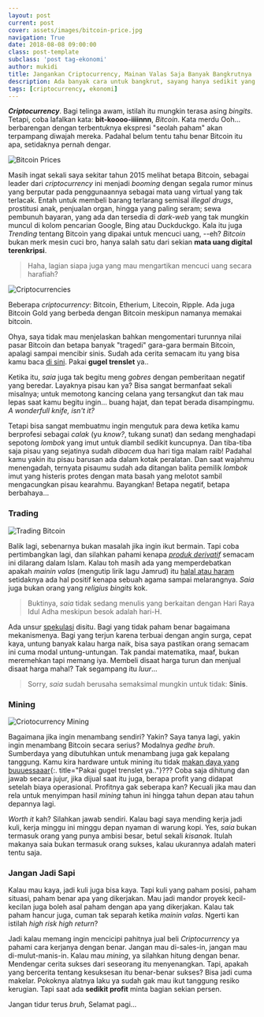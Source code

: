 ```yaml
---
layout: post
current: post
cover: assets/images/bitcoin-price.jpg
navigation: True
date: 2018-08-08 09:00:00
class: post-template
subclass: 'post tag-ekonomi'
author: mukidi
title: Jangankan Criptocurrency, Mainan Valas Saja Banyak Bangkrutnya
description: Ada banyak cara untuk bangkrut, sayang hanya sedikit yang mau bangun dari tidur
tags: [criptocurrency, ekonomi]
---
```

_**Criptocurrency**_. Bagi telinga awam, istilah itu mungkin terasa asing _bingits_. Tetapi, coba lafalkan kata: **bit-koooo-iiiinnn**, _Bitcoin_. Kata merdu Ooh... berbarengan dengan terbentuknya ekspresi "seolah paham" akan terpampang diwajah mereka. Padahal belum tentu tahu benar Bitcoin itu apa, setidaknya pernah dengar.

![Bitcoin Prices](https://i3.wp.com/fortunedotcom.files.wordpress.com/2018/04/long-blockchain-bitcoin-stock-price.jpg?resize=700,380)

Masih ingat sekali saya sekitar tahun 2015 melihat betapa Bitcoin, sebagai leader dari _criptocurrency_ ini menjadi _booming_ dengan segala rumor minus yang berputar pada penggunaannya sebagai mata uang virtual yang tak terlacak. Entah untuk membeli barang terlarang semisal _illegal drugs_, prostitusi anak, penjualan organ, hingga yang paling seram; sewa pembunuh bayaran, yang ada dan tersedia di _dark-web_ yang tak mungkin muncul di kolom pencarian Google, Bing atau Duckduckgo. Kala itu juga _Trending_ tentang Bitcoin yang dipakai untuk mencuci uang, --eh? _Bitcoin_ bukan merk mesin cuci bro, hanya salah satu dari sekian **mata uang digital terenkripsi**.

> Haha, lagian siapa juga yang mau mengartikan mencuci uang secara harafiah?

![Criptocurrencies](https://i3.wp.com/www.paciran.com/assets/images/bitcoin-price.jpg?resize=720,540)

Beberapa _criptocurrency_: Bitcoin, Etherium, Litecoin, Ripple. Ada juga Bitcoin Gold yang berbeda dengan Bitcoin meskipun namanya memakai bitcoin.

Ohya, saya tidak mau menjelaskan bahkan mengomentari turunnya nilai pasar Bitcoin dan betapa banyak "tragedi" gara-gara bermain Bitcoin, apalagi sampai mencibir sinis. Sudah ada cerita semacam itu yang bisa kamu baca [di sini](https://www.cnbc.com/amp/2018/08/20/after-the-bitcoin-boom-hard-lessons-for-cryptocurrency-investors.html). Pakai **gugel trenslet** ya..

Ketika itu, _saia_ juga tak begitu meng _gobres_ dengan pemberitaan negatif yang beredar. Layaknya pisau kan ya? Bisa sangat bermanfaat sekali misalnya; untuk memotong kancing celana yang tersangkut dan tak mau lepas saat kamu begitu ingin... buang hajat, dan tepat berada disampingmu. _A wonderfull knife, isn't it?_

Tetapi bisa sangat membuatmu ingin mengutuk para dewa ketika kamu berprofesi sebagai _calak_ (yu _know?_, tukang sunat) dan sedang menghadapi sepotong _lombok_ yang imut untuk diambil sedikit kuncupnya. Dan tiba-tiba saja pisau yang sejatinya sudah _dibacem_ dua hari tiga malam raib! Padahal kamu yakin itu pisau barusan ada dalam kotak peralatan. Dan saat wajahmu menengadah, ternyata pisaumu sudah ada ditangan balita pemilik _lombok_ imut yang histeris protes dengan mata basah yang melotot sambil mengacungkan pisau kearahmu. Bayangkan! Betapa negatif, betapa berbahaya...

### Trading

![Trading Bitcoin](https://i0.wp.com/www.bitcointalkradio.com/wp-content/uploads/2018/06/80201_bitcoin-mining.jpg)

Balik lagi, sebenarnya bukan masalah jika ingin ikut bermain. Tapi coba pertimbangkan lagi, dan silahkan pahami kenapa  [_produk derivatif_](http://www.academia.edu/7179165/Produk_Derivatif) semacam ini dilarang dalam Islam. Kalau toh masih ada yang memperdebatkan apakah _mainin valas_ (mengutip lirik lagu Jamrud) itu [halal atau haram](https://m.detik.com/finance/bursa-dan-valas/d-1844428/mui-juga-sudah-lama-haramkan-perdagangan-valas) setidaknya ada hal positif kenapa sebuah agama sampai melarangnya. _Saia_ juga bukan orang yang _religius bingits_ kok.

> Buktinya, _saia_ tidak sedang menulis yang berkaitan dengan Hari Raya Idul Adha meskipun besok adalah hari-H.

Ada unsur [spekulasi](https://kbbi.web.id/spekulasi.html) disitu. Bagi yang tidak paham benar bagaimana mekanismenya. Bagi yang terjun karena terbuai dengan angin surga, cepat kaya, untung banyak kalau harga naik, bisa saya pastikan orang semacam ini cuma modal untung-untungan. Tak pandai matematika, maaf, bukan meremehkan tapi memang iya. Membeli disaat harga turun dan menjual disaat harga mahal? Tak segampang itu _luur_...

> Sorry, _saia_ sudah berusaha semaksimal mungkin untuk tidak: **Sinis**.

### Mining

![Criotocurrency Mining](https://i1.wp.com/typodar.ru/wp-content/uploads/2017/11/The-Tech-Farm-mod.jpg)

Bagaimana jika ingin menambang sendiri? Yakin? Saya tanya lagi, yakin ingin menambang Bitcoin secara serius? Modalnya _gedhe bruh_. Sumberdaya yang dibutuhkan untuk menambang juga gak kepalang tanggung. Kamu kira hardware untuk mining itu tidak [makan daya yang buuuessaaar](https://www.pcauthority.com.au/news/bitcoin-mining-eats-up-more-energy-than-the-entirety-of-ireland-uses-in-a-year-478360){:. title="Pakai gugel trenslet ya.."}??? Coba saja dihitung dan jawab secara jujur, jika dijual saat itu juga, berapa profit yang didapat setelah biaya operasional. Profitnya gak seberapa kan? Kecuali jika mau dan rela untuk menyimpan hasil _mining_ tahun ini hingga tahun depan atau tahun depannya lagi.

<script async src="//pagead2.googlesyndication.com/pagead/js/adsbygoogle.js"></script>
<!-- AtasArtikel -->
<ins class="adsbygoogle"
     style="display:block"
     data-ad-client="ca-pub-8526606076277673"
     data-ad-slot="8771412334"
     data-ad-format="auto"
     data-full-width-responsive="true"></ins><script>
(adsbygoogle = window.adsbygoogle || []).push({});
</script>

_Worth it_ kah? Silahkan jawab sendiri. Kalau bagi saya mending kerja jadi kuli, kerja minggu ini minggu depan nyaman di warung kopi. Yes, _saia_ bukan termasuk orang yang punya ambisi besar, betul sekali _kisanak_. Itulah makanya saia bukan termasuk orang sukses, kalau ukurannya adalah materi tentu saja.

### Jangan Jadi Sapi

Kalau mau kaya, jadi kuli juga bisa kaya. Tapi kuli yang paham posisi, paham situasi, paham benar apa yang dikerjakan. Mau jadi mandor proyek kecil-kecilan juga boleh asal paham dengan apa yang dikerjakan. Kalau tak paham hancur juga, cuman tak separah ketika _mainin valas_. Ngerti kan istilah _high risk high return_?

Jadi kalau memang ingin mencicipi pahitnya jual beli _Criptocurrency_ ya pahami cara kerjanya dengan benar. Jangan mau di-sales-in, jangan mau di-mulut-manis-in. Kalau mau _mining_, ya silahkan hitung dengan benar. Mendengar cerita sukses dari seseorang itu menyenangkan. Tapi, apakah yang bercerita tentang kesuksesan itu benar-benar sukses? Bisa jadi cuma makelar. Pokoknya alatnya laku ya sudah gak mau ikut tanggung resiko kerugian. Tapi saat ada **sedikit profit** minta bagian sekian persen.

Jangan tidur terus _bruh_, Selamat pagi...
